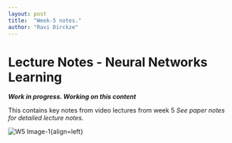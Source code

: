 ```yaml
---
layout: post
title:  "Week-5 notes."
author: "Ravi Dirckze"
---
```


# Lecture Notes - Neural Networks Learning

_**Work in progress. Working on this content**_ 

This contains key notes from video lectures from week 5 *See paper notes for detailed lecture notes.*

![W5 Image-1](https://radirckze.github.io/ML-Stanford-SelfLearning/assets/W5_Image1.png){align=left}

